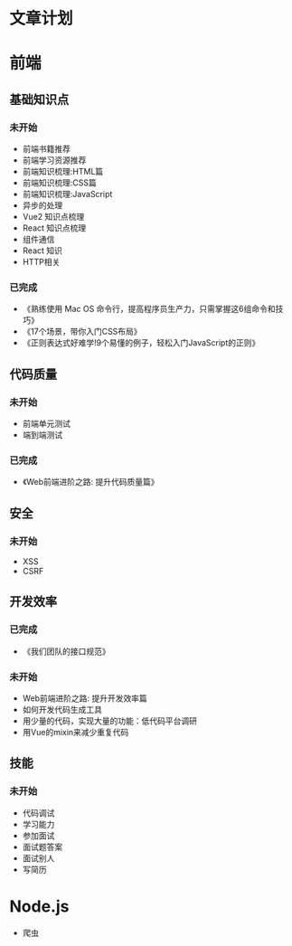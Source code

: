 # 文章计划
# 前端
## 基础知识点
### 未开始
* 前端书籍推荐
* 前端学习资源推荐
* 前端知识梳理:HTML篇
* 前端知识梳理:CSS篇
* 前端知识梳理:JavaScript
* 异步的处理
* Vue2 知识点梳理
* React 知识点梳理
* 组件通信
* React 知识
* HTTP相关

### 已完成
* 《熟练使用 Mac OS 命令行，提高程序员生产力，只需掌握这6组命令和技巧》
* 《17个场景，带你入门CSS布局》
* 《正则表达式好难学!9个易懂的例子，轻松入门JavaScript的正则》

## 代码质量
### 未开始
* 前端单元测试
* 端到端测试

### 已完成
* 《Web前端进阶之路: 提升代码质量篇》

## 安全
### 未开始
* XSS
* CSRF

## 开发效率
### 已完成
* 《我们团队的接口规范》

### 未开始
* Web前端进阶之路: 提升开发效率篇
* 如何开发代码生成工具
* 用少量的代码，实现大量的功能：低代码平台调研
* 用Vue的mixin来减少重复代码

## 技能
### 未开始
* 代码调试
* 学习能力
* 参加面试
* 面试题答案
* 面试别人
* 写简历

# Node.js
* 爬虫

